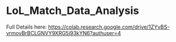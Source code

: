 # LoL_Match_Data_Analysis
Full Details here: https://colab.research.google.com/drive/1ZYvBS-vrmovBrBCLGNVY9XRG5i93kYN6?authuser=4
